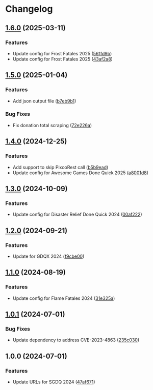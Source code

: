 # Changelog

## [1.6.0](https://github.com/dsdude123/DivoomDoneQuick/compare/v1.5.0...v1.6.0) (2025-03-11)


### Features

* Update config for Frost Fatales 2025 ([561fd9b](https://github.com/dsdude123/DivoomDoneQuick/commit/561fd9b4f7b19d17c277b285b6a9389e930033b9))
* Update config for Frost Fatales 2025 ([43af2a8](https://github.com/dsdude123/DivoomDoneQuick/commit/43af2a85b808bc8f7da75899a5db6c9f40056916))

## [1.5.0](https://github.com/dsdude123/DivoomDoneQuick/compare/v1.4.0...v1.5.0) (2025-01-04)


### Features

* Add json output file ([b7eb9b1](https://github.com/dsdude123/DivoomDoneQuick/commit/b7eb9b141adf970a73a82f71c3c0209ac358bfe6))


### Bug Fixes

* Fix donation total scraping ([72e226a](https://github.com/dsdude123/DivoomDoneQuick/commit/72e226a878bb197eee94c6f06cac33e2adb1d1f9))

## [1.4.0](https://github.com/dsdude123/DivoomDoneQuick/compare/v1.3.0...v1.4.0) (2024-12-25)


### Features

* Add support to skip PixooRest call ([b5b9ead](https://github.com/dsdude123/DivoomDoneQuick/commit/b5b9eadcde5c7af703d7fb49ec2b553b3d19c88a))
* Update config for Awesome Games Done Quick 2025 ([a8001d8](https://github.com/dsdude123/DivoomDoneQuick/commit/a8001d8b51d87e9b4bb7deef75fedb864a2cfffd))

## [1.3.0](https://github.com/dsdude123/DivoomDoneQuick/compare/v1.2.0...v1.3.0) (2024-10-09)


### Features

* Update config for Disaster Relief Done Quick 2024 ([00af222](https://github.com/dsdude123/DivoomDoneQuick/commit/00af2228b48494b0344a1a5a3c680257b811f52d))

## [1.2.0](https://github.com/dsdude123/DivoomDoneQuick/compare/v1.1.0...v1.2.0) (2024-09-21)


### Features

* Update for GDQX 2024 ([f9cbe00](https://github.com/dsdude123/DivoomDoneQuick/commit/f9cbe00bed4d039c7794c8f0e53c156865664cac))

## [1.1.0](https://github.com/dsdude123/DivoomDoneQuick/compare/v1.0.1...v1.1.0) (2024-08-19)


### Features

* Update config for Flame Fatales 2024 ([31e325a](https://github.com/dsdude123/DivoomDoneQuick/commit/31e325a01bc625824a060e00bd10ca530d90cd3d))

## [1.0.1](https://github.com/dsdude123/DivoomDoneQuick/compare/v1.0.0...v1.0.1) (2024-07-01)


### Bug Fixes

* Update dependency to address CVE-2023-4863 ([235c030](https://github.com/dsdude123/DivoomDoneQuick/commit/235c0309d440cbf3adf37c560307799c82f39b56))

## 1.0.0 (2024-07-01)


### Features

* Update URLs for SGDQ 2024 ([47af671](https://github.com/dsdude123/DivoomDoneQuick/commit/47af671ec4ecda0b1d25a88dedc7da85abeaa68c))
